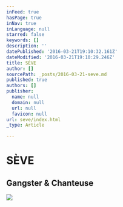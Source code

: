 ```yaml
---
inFeed: true
hasPage: true
inNav: true
inLanguage: null
starred: false
keywords: []
description: ''
datePublished: '2016-03-21T19:10:32.161Z'
dateModified: '2016-03-21T19:10:29.246Z'
title: SÈVE
author: []
sourcePath: _posts/2016-03-21-seve.md
published: true
authors: []
publisher:
  name: null
  domain: null
  url: null
  favicon: null
url: seve/index.html
_type: Article

---
```

# SÈVE

## Gangster & Chanteuse
![](https://the-grid-user-content.s3-us-west-2.amazonaws.com/efc2b8a0-2cc8-4040-a611-ca2296b81274.jpg)